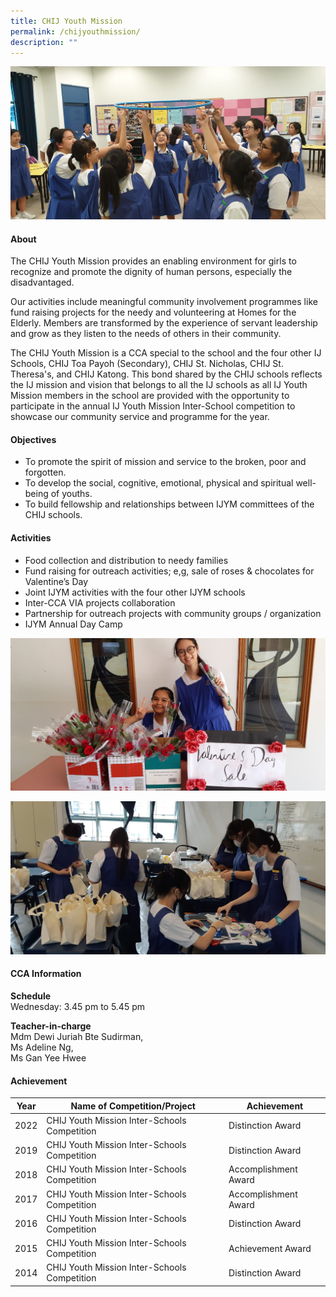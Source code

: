 ```yaml
---
title: CHIJ Youth Mission
permalink: /chijyouthmission/
description: ""
---
```

![](/images/CCA/Clubs%20and%20Societies/CHIJ%20Youth%20Mission/C1.jpg)

#### **About**


The CHIJ Youth Mission provides an enabling environment for girls to recognize and promote the dignity of human persons, especially the disadvantaged.


Our activities include meaningful community involvement programmes like fund raising projects for the needy and volunteering at Homes for the Elderly. Members are transformed by the experience of servant leadership and grow as they listen to the needs of others in their community.

  

The CHIJ Youth Mission is a CCA special to the school and the four other IJ Schools, CHIJ Toa Payoh (Secondary), CHIJ St. Nicholas, CHIJ St. Theresa's, and CHIJ Katong. This bond shared by the CHIJ schools reflects the IJ mission and vision that belongs to all the IJ schools as all IJ Youth Mission members in the school are provided with the opportunity to participate in the annual IJ Youth Mission Inter-School competition to showcase our community service and programme for the year.

#### **Objectives**


*   To promote the spirit of mission and service to the broken, poor and forgotten.
*   To develop the social, cognitive, emotional, physical and spiritual well-being of youths.
*   To build fellowship and relationships between IJYM committees of the CHIJ schools.

#### **Activities**


*   Food collection and distribution to needy families
*   Fund raising for outreach activities; e,g, sale of roses &amp; chocolates for Valentine’s Day
*   Joint IJYM activities with the four other IJYM schools
*   Inter-CCA VIA projects collaboration
*   Partnership for outreach projects with community groups / organization
*   IJYM Annual Day Camp

![](/images/CCA/Clubs%20and%20Societies/CHIJ%20Youth%20Mission/C2.jpg)

![](/images/CCA/Clubs%20and%20Societies/CHIJ%20Youth%20Mission/C3.jpg)



#### **CCA Information**

**Schedule**        
<br>Wednesday: 3.45 pm to 5.45 pm <br>

**Teacher-in-charge**
<br>Mdm Dewi Juriah Bte Sudirman, <br> Ms Adeline Ng,<br>Ms Gan Yee Hwee<br>


#### **Achievement**


| Year | Name of Competition/Project                   | Achievement          |
|------|-----------------------------------------------|----------------------|
| 2022 | CHIJ Youth Mission Inter-Schools Competition  | Distinction Award    |
| 2019 | CHIJ Youth Mission Inter-Schools Competition  | Distinction Award    |
| 2018 | CHIJ Youth Mission Inter-Schools Competition  | Accomplishment Award |
| 2017 | CHIJ Youth Mission Inter-Schools Competition  | Accomplishment Award |
| 2016 | CHIJ Youth Mission Inter-Schools Competition  | Distinction Award    |
| 2015 | CHIJ Youth Mission Inter-Schools Competition  | Achievement Award    |
| 2014 | CHIJ Youth Mission Inter-Schools Competition  | Distinction Award    |